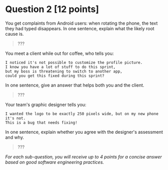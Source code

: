 # Question 2 [12 points]

You get complaints from Android users: when rotating the phone, the text they had typed disappears.
In one sentence, explain what the likely root cause is.

> ???


You meet a client while out for coffee, who tells you:
``` 
I noticed it's not possible to customize the profile picture.
I know you have a lot of stuff to do this sprint,
but my boss is threatening to switch to another app,
could you get this fixed during this sprint? 
```
In one sentence, give an answer that helps both you and the client.

> ???


Your team's graphic designer tells you:
```
I wanted the logo to be exactly 250 pixels wide, but on my new phone it's not.
This is a bug that needs fixing!
```
In one sentence, explain whether you agree with the designer's assessment and why.

> ???


_For each sub-question, you will receive up to 4 points for a concise answer based on good software engineering practices._
